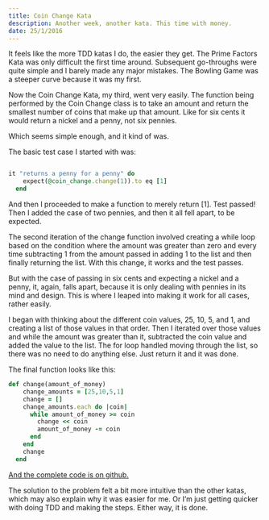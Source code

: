 ```yaml
---
title: Coin Change Kata
description: Another week, another kata. This time with money.
date: 25/1/2016
---
```


It feels like the more TDD katas I do, the easier they get. The Prime Factors Kata was only difficult the first time around. Subsequent go-throughs were quite simple and I barely made any major mistakes. The Bowling Game was a steeper curve because it was my first.

Now the Coin Change Kata, my third, went very easily. The function being performed by the Coin Change class is to take an amount and return the smallest number of coins that make up that amount. Like for six cents it would return a nickel and a penny, not six pennies.

Which seems simple enough, and it kind of was.

The basic test case I started with was:

```ruby

it "returns a penny for a penny" do
    expect(@coin_change.change(1)).to eq [1]
  end

```

And then I proceeded to make a function to merely return [1]. Test passed! Then I added the case of two pennies, and then it all fell apart, to be expected.

The second iteration of the change function involved creating a while loop based on the condition where the amount was greater than zero and every time subtracting 1 from the amount passed in adding 1 to the list and then finally returning the list. With this change, it works and the test passes.

But with the case of passing in six cents and expecting a nickel and a penny, it, again, falls apart, because it is only dealing with pennies in its mind and design. This is where I leaped into making it work for all cases, rather easily.

I began with thinking about the different coin values, 25, 10, 5, and 1, and creating a list of those values in that order. Then I iterated over those values and while the amount was greater than it, subtracted the coin value and added the value to the list. The for loop handled moving through the list, so there was no need to do anything else. Just return it and it was done.

The final function looks like this:

```ruby
def change(amount_of_money)
    change_amounts = [25,10,5,1]
    change = []
    change_amounts.each do |coin|
      while amount_of_money >= coin
        change << coin
        amount_of_money -= coin
      end
    end
    change
  end
```
[And the complete code is on github.](https://github.com/ssunday/CoinChangeKata)

The solution to the problem felt a bit more intuitive than the other katas, which may also explain why it was easier for me. Or I’m just getting quicker with doing TDD and making the steps. Either way, it is done.

